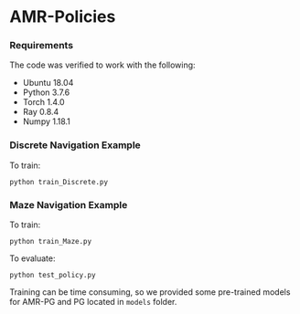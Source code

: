 # AMR-Policies

### Requirements
The code was verified to work with the following:
 - Ubuntu 18.04
 - Python 3.7.6
 - Torch 1.4.0
 - Ray 0.8.4
 - Numpy 1.18.1
 
### Discrete Navigation Example
To train: 
```
python train_Discrete.py
```
### Maze Navigation Example
To train:
```
python train_Maze.py
```
To evaluate:
```
python test_policy.py
```
Training can be time consuming, so we provided some pre-trained models for AMR-PG and PG located in `models` folder.
